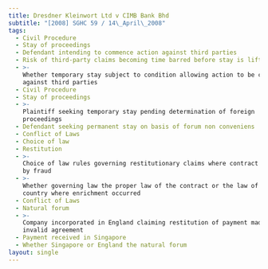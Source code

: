 ```yaml
---
title: Dresdner Kleinwort Ltd v CIMB Bank Bhd
subtitle: "[2008] SGHC 59 / 14\_April\_2008"
tags:
  - Civil Procedure
  - Stay of proceedings
  - Defendant intending to commence action against third parties
  - Risk of third-party claims becoming time barred before stay is lifted
  - >-
    Whether temporary stay subject to condition allowing action to be commenced
    against third parties
  - Civil Procedure
  - Stay of proceedings
  - >-
    Plaintiff seeking temporary stay pending determination of foreign
    proceedings
  - Defendant seeking permanent stay on basis of forum non conveniens
  - Conflict of Laws
  - Choice of law
  - Restitution
  - >-
    Choice of law rules governing restitutionary claims where contract procured
    by fraud
  - >-
    Whether governing law the proper law of the contract or the law of the
    country where enrichment occurred
  - Conflict of Laws
  - Natural forum
  - >-
    Company incorporated in England claiming restitution of payment made under
    invalid agreement
  - Payment received in Singapore
  - Whether Singapore or England the natural forum
layout: single
---
```


